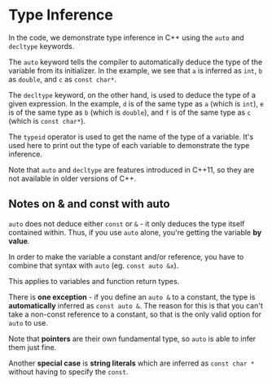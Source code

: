 # Type Inference

In the code, we demonstrate type inference in C++ using the `auto` and `decltype` keywords.

The `auto` keyword tells the compiler to automatically deduce the type of the variable from its initializer. In the example, we see that `a` is inferred as `int`, `b` as `double`, and `c` as `const char*`.

The `decltype` keyword, on the other hand, is used to deduce the type of a given expression. In the example, `d` is of the same type as `a` (which is `int`), `e` is of the same type as `b` (which is `double`), and `f` is of the same type as `c` (which is `const char*`).

The `typeid` operator is used to get the name of the type of a variable. It's used here to print out the type of each variable to demonstrate the type inference.

Note that `auto` and `decltype` are features introduced in C++11, so they are not available in older versions of C++.

## Notes on & and const with auto

`auto` does not deduce either `const` or `&` - it only deduces the type itself contained within. Thus, if you use `auto` alone, you're getting the variable __by value__.

In order to make the variable a constant and/or reference, you have to combine that syntax with `auto` (eg. `const auto &x`).

This applies to variables and function return types.

There is __one exception__ - if you define an `auto &` to a constant, the type is __automatically__ inferred as `const auto &`.  The reason for this is that you can't take a non-const reference to a constant, so that is the only valid option for `auto` to use.

Note that __pointers__ are their own fundamental type, so `auto` is able to infer them just fine.

Another __special case__ is __string literals__ which are inferred as `const char *` without having to specify the `const`.
